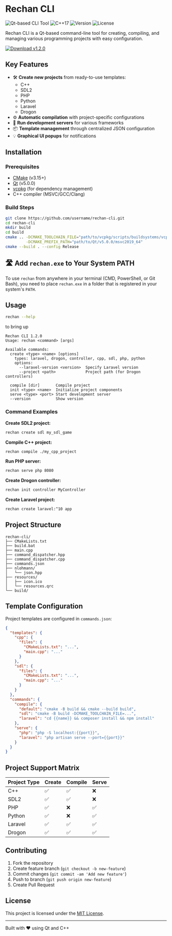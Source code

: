 # Rechan CLI

![Qt-based CLI Tool](https://img.shields.io/badge/Qt-5.0.0-green)
![C++17](https://img.shields.io/badge/C%2B%2B-17-blue)
![Version](https://img.shields.io/badge/version-1.2.0-orange)
![License](https://img.shields.io/badge/license-Apache%202.0-blue)

Rechan CLI is a Qt-based command-line tool for creating, compiling, and managing various programming projects with easy configuration.

[![Download v1.2.0](https://img.shields.io/badge/download-v1.2.0-blueviolet?style=for-the-badge&logo=github)](https://github.com/Zreechxnn/rechan-cli/releases/download/v1.2.0/rechan_CLI.zip)

## Key Features

- 🛠️ **Create new projects** from ready-to-use templates:
  - C++
  - SDL2
  - PHP
  - Python
  - Laravel
  - Drogon
- ⚙️ **Automatic compilation** with project-specific configurations
- 🚀 **Run development servers** for various frameworks
- 📦 **Template management** through centralized JSON configuration
- 💡 **Graphical UI popups** for notifications

## Installation

### Prerequisites
- [CMake](https://cmake.org/) (v3.15+)
- [Qt](https://www.qt.io/) (v5.0.0)
- [vcpkg](https://vcpkg.io/) (for dependency management)
- C++ compiler (MSVC/GCC/Clang)

### Build Steps
```bash
git clone https://github.com/username/rechan-cli.git
cd rechan-cli
mkdir build
cd build
cmake .. -DCMAKE_TOOLCHAIN_FILE="path/to/vcpkg/scripts/buildsystems/vcpkg.cmake" \
         -DCMAKE_PREFIX_PATH="path/to/Qt/v5.0.0/msvc2019_64"
cmake --build . --config Release
```

## 🛣️ Add `rechan.exe` to Your System PATH
To use `rechan` from anywhere in your terminal (CMD, PowerShell, or Git Bash), you need to place `rechan.exe` in a folder that is registered in your system's `PATH`.


## Usage
```bash
rechan --help
```
to bring up
```
Rechan CLI 1.2.0
Usage: rechan <command> [args]

Available commands:
  create <type> <name> [options]
    types: laravel, drogon, controller, cpp, sdl, php, python
    options:
      --laravel-version <version>  Specify Laravel version
      --project <path>             Project path (for Drogon controllers)

  compile [dir]       Compile project
  init <type> <name>  Initialize project components
  serve <type> <port> Start development server
  --version           Show version
```

### Command Examples

**Create SDL2 project:**
```bash
rechan create sdl my_sdl_game
```

**Compile C++ project:**
```bash
rechan compile ./my_cpp_project
```

**Run PHP server:**
```bash
rechan serve php 8080
```

**Create Drogon controller:**
```bash
rechan init controller MyController
```

**Create Laravel project:**
```bash
rechan create laravel:^10 app
```

## Project Structure
```
rechan-cli/
├── CMakeLists.txt
├── build.bat
├── main.cpp
├── command_dispatcher.hpp
├── command_dispatcher.cpp
├── commands.json
├── nlohmann/
│   └── json.hpp
├── resources/
│   ├── icon.ico
│   └── resources.qrc
└── build/
```

## Template Configuration

Project templates are configured in `commands.json`:

```json
{
  "templates": {
    "cpp": {
      "files": {
        "CMakeLists.txt": "...",
        "main.cpp": "..."
      }
    },
    "sdl": {
      "files": {
        "CMakeLists.txt": "...",
        "main.cpp": "..."
      }
    }
  },
  "commands": {
    "compile": {
      "default": "cmake -B build && cmake --build build",
      "sdl": "cmake -B build -DCMAKE_TOOLCHAIN_FILE=...",
      "laravel": "cd {{name}} && composer install && npm install"
    },
    "serve": {
      "php": "php -S localhost:{{port}}",
      "laravel": "php artisan serve --port={{port}}"
    }
  }
}
```

## Project Support Matrix

| Project Type | Create | Compile | Serve |
|-------------|------|-----------|-------|
| C++         | ✅   | ✅        | ❌    |
| SDL2        | ✅   | ✅        | ❌    |
| PHP         | ✅   | ❌        | ✅    |
| Python      | ✅   | ❌        | ✅    |
| Laravel     | ✅   | ✅        | ✅    |
| Drogon      | ✅   | ✅        | ✅    |

## Contributing

1. Fork the repository
2. Create feature branch (`git checkout -b new-feature`)
3. Commit changes (`git commit -am 'Add new feature'`)
4. Push to branch (`git push origin new-feature`)
5. Create Pull Request

## License

This project is licensed under the [MIT License](LICENSE).

---

Built with ❤️ using Qt and C++
